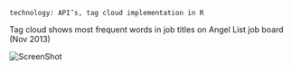 ```
technology: API’s, tag cloud implementation in R
```
Tag cloud shows most frequent words in job titles on Angel List job board (Nov 2013)

![ScreenShot](https://raw.github.com/ghromis/DataProjects/master/Cloud/Rplot.png)



